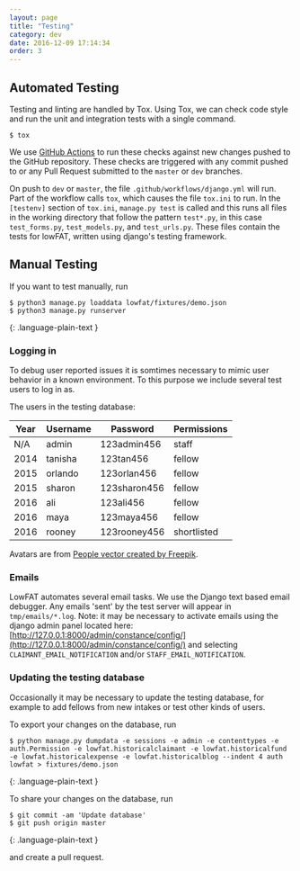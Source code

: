 ```yaml
---
layout: page
title: "Testing"
category: dev
date: 2016-12-09 17:14:34
order: 3
---
```


## Automated Testing

Testing and linting are handled by Tox.
Using Tox, we can check code style and run the unit and integration tests with a single command.

~~~
$ tox
~~~

We use [GitHub Actions](https://github.com/softwaresaved/lowfat/actions) to run these checks against new changes pushed to the GitHub repository.
These checks are triggered with any commit pushed to or any Pull Request submitted to the `master` or `dev` branches.

On push to `dev` or `master`, the file `.github/workflows/django.yml` will run.  Part of the workflow calls `tox`, which causes the file `tox.ini` to run. 
In the `[testenv]` section of `tox.ini`, `manage.py test` is called and this runs all files in the working directory that follow the pattern `test*.py`,
in this case `test_forms.py`, `test_models.py`, and `test_urls.py`. These files contain the tests for lowFAT, written using django's testing framework.


## Manual Testing

If you want to test manually, run

~~~
$ python3 manage.py loaddata lowfat/fixtures/demo.json
$ python3 manage.py runserver
~~~
{: .language-plain-text }

### Logging in

To debug user reported issues it is somtimes necessary to mimic user behavior in a known environment. 
To this purpose we include several test users to log in as.

The users in the testing database:

| Year | Username | Password      | Permissions |
| ---- | -------- | ------------- | ----------- |
| N/A  | admin    | 123admin456   | staff       |
| 2014 | tanisha  | 123tan456     | fellow      |
| 2015 | orlando  | 123orlan456   | fellow      |
| 2015 | sharon   | 123sharon456  | fellow      |
| 2016 | ali      | 123ali456     | fellow      |
| 2016 | maya     | 123maya456    | fellow      |
| 2016 | rooney   | 123rooney456  | shortlisted |

Avatars are from [People vector created by Freepik](https://www.freepik.com/free-photos-vectors/people).


### Emails

LowFAT automates several email tasks. We use the Django text based email debugger. Any emails 'sent' by the test server
will appear in `tmp/emails/*.log`. Note: it may be necessary to activate emails using the django admin panel located 
here: [http://127.0.0.1:8000/admin/constance/config/](http://127.0.0.1:8000/admin/constance/config/) and selecting 
`CLAIMANT_EMAIL_NOTIFICATION` and/or `STAFF_EMAIL_NOTIFICATION`.


### Updating the testing database

Occasionally it may be necessary to update the testing database, for example to add fellows from new intakes or test 
other kinds of users. 

To export your changes on the database, run
~~~
$ python manage.py dumpdata -e sessions -e admin -e contenttypes -e auth.Permission -e lowfat.historicalclaimant -e lowfat.historicalfund -e lowfat.historicalexpense -e lowfat.historicalblog --indent 4 auth lowfat > fixtures/demo.json 
~~~
{: .language-plain-text }

To share your changes on the database, run
~~~
$ git commit -am 'Update database'
$ git push origin master
~~~
{: .language-plain-text }

and create a pull request.
